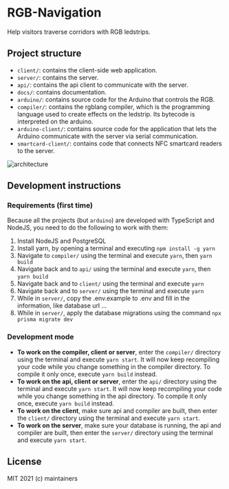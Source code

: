 # RGB-Navigation

Help visitors traverse corridors with RGB ledstrips.

## Project structure

-   `client/`: contains the client-side web application.
-   `server/`: contains the server.
-   `api/`: contains the api client to communicate with the server.
-   `docs/`: contains documentation.
-   `arduino/`: contains source code for the Arduino that controls the RGB.
-   `compiler/`: contains the rgblang compiler, which is the programming language used to create effects on the ledstrip. Its bytecode is interpreted on the arduino.
-   `arduino-client/`: contains source code for the application that lets the Arduino communicate with the server via serial communication.
-   `smartcard-client/`: contains code that connects NFC smartcard readers to the server.

![architecture](https://git.ikdoeict.be/stijn.rogiest/rgb-navigation/-/raw/master/docs/images/architecture.png)

## Development instructions

### Requirements (first time)

Because all the projects (but `arduino`) are developed with TypeScript and NodeJS, you need to do the following to work with them:

1. Install NodeJS and PostgreSQL
2. Install yarn, by opening a terminal and executing `npm install -g yarn`
3. Navigate to `compiler/` using the terminal and execute `yarn`, then `yarn build`
4. Navigate back and to `api/` using the terminal and execute `yarn`, then `yarn build`
5. Navigate back and to `client/` using the terminal and execute `yarn`
6. Navigate back and to `server/` using the terminal and execute `yarn`
7. While in `server/`, copy the .env.example to .env and fill in the information, like database url ...
8. While in `server/`, apply the database migrations using the command `npx prisma migrate dev`

### Development mode

-   **To work on the compiler, client or server**, enter the `compiler/` directory using the terminal and execute `yarn start`. It will now keep recompiling your code while you change something in the compiler directory. To compile it only once, execute `yarn build` instead.
-   **To work on the api, client or server**, enter the `api/` directory using the terminal and execute `yarn start`. It will now keep recompiling your code while you change something in the api directory. To compile it only once, execute `yarn build` instead.
-   **To work on the client**, make sure api and compiler are built, then enter the `client/` directory using the terminal and execute `yarn start`.
-   **To work on the server**, make sure your database is running, the api and compiler are built, then enter the `server/` directory using the terminal and execute `yarn start`.

## License

MIT 2021 (c) maintainers
